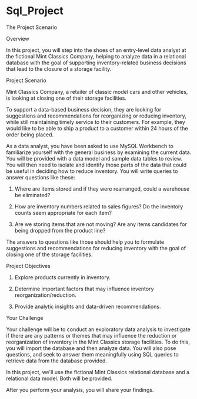 # Sql_Project

The Project Scenario

Overview

In this project, you will step into the shoes of an entry-level data analyst at the fictional Mint Classics Company, helping to analyze data in a relational database with the goal of supporting inventory-related business decisions that lead to the closure of a storage facility.

Project Scenario

Mint Classics Company, a retailer of classic model cars and other vehicles, is looking at closing one of their storage facilities. 

To support a data-based business decision, they are looking for suggestions and recommendations for reorganizing or reducing inventory, while still maintaining timely service to their customers. For example, they would like to be able to ship a product to a customer within 24 hours of the order being placed.

As a data analyst, you have been asked to use MySQL Workbench to familiarize yourself with the general business by examining the current data. You will be provided with a data model and sample data tables to review. You will then need to isolate and identify those parts of the data that could be useful in deciding how to reduce inventory. You will write queries to answer questions like these:

1) Where are items stored and if they were rearranged, could a warehouse be eliminated?

2) How are inventory numbers related to sales figures? Do the inventory counts seem appropriate for each item?

3) Are we storing items that are not moving? Are any items candidates for being dropped from the product line?

The answers to questions like those should help you to formulate suggestions and recommendations for reducing inventory with the goal of closing one of the storage facilities. 

Project Objectives

1. Explore products currently in inventory.

2. Determine important factors that may influence inventory reorganization/reduction.

3. Provide analytic insights and data-driven recommendations.

Your Challenge

Your challenge will be to conduct an exploratory data analysis to investigate if there are any patterns or themes that may influence the reduction or reorganization of inventory in the Mint Classics storage facilities. To do this, you will import the database and then analyze data. You will also pose questions, and seek to answer them meaningfully using SQL queries to retrieve data from the database provided.

In this project, we'll use the fictional Mint Classics relational database and a relational data model. Both will be provided.

After you perform your analysis, you will share your findings.
